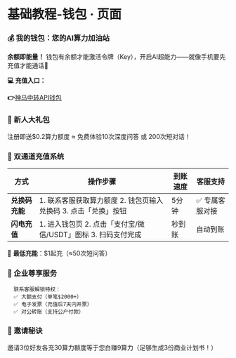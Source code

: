 # 基础教程-钱包 · 页面



### **💰 我的钱包：您的AI算力加油站**

**余额即能量！** 钱包有余额才能激活令牌（Key），开启AI超能力——就像手机要先充值才能通话📱

**💻 充值入口：**

**👉**[神马中转API钱包](https://api.whatai.cc/topup)




### **🎁 新人大礼包**

注册即送$0.2算力额度 ≈ 免费体验10次深度问答 或 200次短对话！

### **🎉 双通道充值系统**

| **方式** | **操作步骤** | **到账速度** | **客服支持** |
| --- | --- | --- | --- |
| **兑换码充能** | 1. 联系客服获取算力额度 2. 钱包页输入兑换码 3. 点击「兑换」按钮 | 5分钟 | ✅ 专属客服对接 |
| **闪电充值** | 1. 进入钱包页 2. 点击「支付宝/微信/USDT」图标 3. 扫码支付完成 | 秒到账 | 自动到账 |

🔋 **最低充能**：$1起充（≈50次短问答）

### **💼 企业尊享服务**
```
  联系客服解锁特权：
  ✅ 大额支付（单笔$2000+）  
  ✅ 电子发票（充值后7天内开票）  
  ✅ 对公转账（支持公户付款） 
```


### **🌟 邀请秘诀**

邀请3位好友各充30算力额度等于您白赚9算力（足够生成3份商业计划书！）